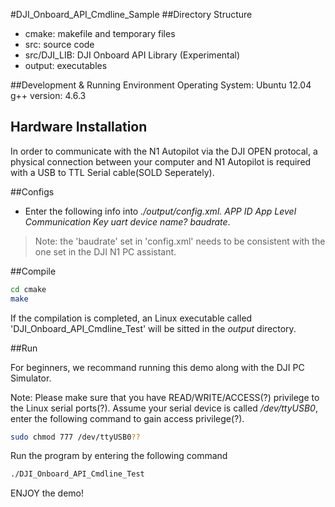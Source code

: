 #DJI_Onboard_API_Cmdline_Sample
##Directory Structure
* cmake: makefile and temporary files
* src: source code
* src/DJI_LIB: DJI Onboard API Library (Experimental)
* output: executables

##Development & Running Environment
Operating System: Ubuntu 12.04
g++ version: 4.6.3

## Hardware Installation
In order to communicate with the N1 Autopilot via the DJI OPEN protocal, a physical connection between your computer and N1 Autopilot is required with a USB to TTL Serial cable(SOLD Seperately).

##Configs
* Enter the following info into *./output/config.xml.*
*APP ID*
*App Level*
*Communication Key*
*uart device name?*
*baudrate*.

>Note: the 'baudrate' set in 'config.xml' needs to be consistent with the one set in the DJI N1 PC assistant.

##Compile
~~~bash
cd cmake
make
~~~

If the compilation is completed, an Linux executable called 'DJI_Onboard_API_Cmdline_Test' will be sitted in the *output* directory.

##Run

For beginners, we recommand running this demo along with the DJI PC Simulator.

Note: Please make sure that you have READ/WRITE/ACCESS(?) privilege to the Linux serial ports(?). Assume your serial device is called */dev/ttyUSB0*, enter the following command to gain access privilege(?).

~~~bash
sudo chmod 777 /dev/ttyUSB0??
~~~

Run the program by entering the following command
~~~bash
./DJI_Onboard_API_Cmdline_Test
~~~

ENJOY the demo!
